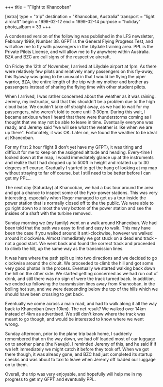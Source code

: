 +++
title = "Flight to Khancoban"

[extra]
type = "trip"
destination = "Khancoban, Australia"
transport = "light aircraft"
begin = 1999-02-12
end = 1999-02-14
purpose = "holiday"
photo_album = 33
+++

A condensed version of the following was published in the LFS newsletter,
February 1999, Number 38. GFPT is the General Flying Progress Test, and will
allow me to fly with passengers in the Lilydale training area. PPL is the
Private Pilots License, and will allow me to fly anywhere within Australia. BZA
and BZC are call signs of the respective aircraft.

On Friday the 12th of November, I arrived at Lilydale airport at 1pm.
As there were relatively few pilots and relatively many passengers on this
fly-away, this flyaway was going to be unusual in that I would be flying the
piper warrior, BZA, the entire length of the trip with my mother and brother
as passengers instead of sharing the flying time with other student pilots.

When I arrived, I was rather concerned about the weather as it was
raining. Jeremy, my instructor, said that this shouldn&apos;t be a problem
due to the high cloud base. We couldn&apos;t take off straight away, as we
had to wait for my passengers, who weren&apos;t told to come until
3:30pm. During this wait, I became anxious when I heard that there were
thunderstorms coming as I thought that we may not be able to leave in time.
Eventually everyone was ready, and Jeremy said &quot;we will see what the
weather is like when we are up there&quot;. Fortunately, it was OK. Later
on, we found the weather to be ideal at Khancoban.

For my first 2 hour flight (I don&apos;t yet have my GFPT), it was tiring and
difficult for me to keep on the assigned altitude and heading.
Every-time I looked down at the map, I would immediately glance up at the
instruments and realize that I had dropped up to 500ft in height and rotated up
to 30 degrees off course. Gradually I started to get the hang of looking
at my map without straying to far off course, but I still need to be better
before I can get my PPL...

The next day (Saturday) at Khancoban, we had a bus tour around the area and
got a chance to inspect some of the hyro-power stations. This was very
interesting, especially when Roger managed to get us a tour inside the power
station that is normally closed off to the the public. We were able to go
right down to almost the very bottom of the power station and see the
insides of a shaft with the turbine removed.

Sunday morning we (my family) went on a walk around Khancoban. We had been
told that the path was easy to find and easy to walk. This may have been
the case if you walked around it anti-clockwise, however we walked around it
clockwise. Almost immediately we got stuck on a dead end track - not a good
start. We went back and found the correct track and proceeded to climb the
hill, up the same way as the transmission lines.

It was here where the path split up into two directions and we decided to go
clockwise around the circuit. We proceeded to climb the hill and got some
very good photos in the process. Eventually we started walking back down the
hill on the other side. We started getting concerned as we had run out of
drink, and still there was no sign of were the track turned back. In
addition, we ended up following the transmission lines away from Khancoban,
in the boiling hot sun, and we were descending below the top of the hills
which we should have been crossing to get back.

Eventually we come across a main road, and had to walk along it all the way
back to Khancoban (over 10km). The net result? We walked over 14km instead of
4km as advertised. We still don&apos;t know where the track was meant to go
though, and would be interested to know where we went wrong.

Sunday afternoon, prior to the plane trip back home, I suddenly
remembered that on the way down, we had off loaded most of our luggage on to
another plane (the Navajo). I reminded Jeremy of this, and he said if if
we left immediately we might catch it before they took off. When we got
there though, it was already gone, and BZC had just completed its startup
checks and was about to taxi to leave when Jeremy off loaded our luggage on to
them.

Overall, the trip was very enjoyable, and hopefully will help me in my
progress to get my GFPT and eventually PPL.
